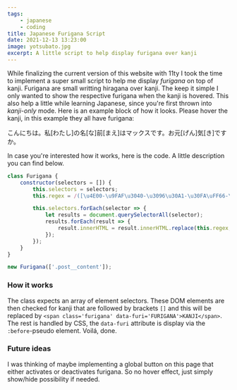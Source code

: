 ```yaml
---
tags:
    - japanese
    - coding
title: Japanese Furigana Script
date: 2021-12-13 13:23:00
image: yotsubato.jpg
excerpt: A little script to help display furigana over kanji
---
```


While finalizing the current version of this website with 11ty I took the time to implement a super small script to help me display *furigana* on top of kanji. Furigana are small writting hiragana over kanji. The keep it simple I only wanted to show the respective furigana when the kanji is hovered. This also help a little while learning Japanese, since you're first thrown into *kanji-only* mode. Here is an example block of how it looks. Please hover the kanji, in this example they all have furigana:

<p class="jp">
    こんにちは。私[わたし]の名[な]前[まえ]はマックスです。お元[げん]気[き]ですか。
</p>

In case you're interested how it works, here is the code. A little description you can find below.

```javascript
class Furigana {
    constructor(selectors = []) {
        this.selectors = selectors;
        this.regex = /([\u4E00-\u9FAF\u3040-\u3096\u30A1-\u30FA\uFF66-\uFF9D\u31F0-\u31FF]{1})\[(.*?)\]/g;

        this.selectors.forEach(selector => {
            let results = document.querySelectorAll(selector);
            results.forEach(result => {
                result.innerHTML = result.innerHTML.replace(this.regex, "<span class='furigana' data-furi='$2'>$1</span>");
            });
        });
    }
}

new Furigana(['.post__content']);
```

### How it works

The class expects an array of element selectors. These DOM elements are then checked for kanji that are followed by brackets `[]` and this will be replaced by `<span class='furigana' data-furi='FURIGANA'>KANJI</span>`. The rest is handled by CSS, the `data-furi` attribute is display via the `:before`-pseudo element. Voilá, done.

### Future ideas

I was thinking of maybe implementing a global button on this page that either activates or deactivates furigana. So no hover effect, just simply show/hide possibility if needed.